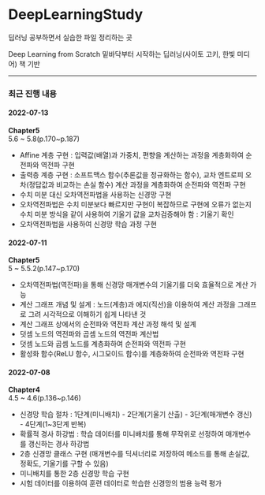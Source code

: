 # DeepLearningStudy

딥러닝 공부하면서 실습한 파일 정리하는 곳

Deep Learning from Scratch 밑바닥부터 시작하는 딥러닝(사이토 고키, 한빛 미디어) 책 기반


******

### 최근 진행 내용

#### 2022-07-13
**Chapter5**\
5.6 ~ 5.8(p.170~p.187)
- Affine 계층 구현 : 입력값(배열)과 가중치, 편향을 계산하는 과정을 계층화하여 순전파와 역전파 구현
- 출력층 계층 구현 : 소프트맥스 함수(추론값을 정규화하는 함수), 교차 엔트로피 오차(정답값과 비교하는 손실 함수) 계산 과정을 계층화하여 순전파와 역전파 구현
- 수치 미분 대신 오차역전파법을 사용하는 신경망 구현
- 오차역전파법은 수치 미분보다 빠르지만 구현이 복잡하므로 구현에 오류가 없는지 수치 미분 방식을 같이 사용하여 기울기 값을 교차검증해야 함 : 기울기 확인
- 오차역전파법을 사용하여 신경망 학습 과정 구현


#### 2022-07-11
**Chapter5**\
5 ~ 5.5.2(p.147~p.170)
- 오차역전파법(역전파)을 통해 신경망 매개변수의 기울기를 더욱 효율적으로 계산 가능
- 계산 그래프 개념 및 설계 : 노드(계층)과 에지(직선)을 이용하여 계산 과정을 그래프로 그려 시각적으로 이해하기 쉽게 나타낸 것
- 계산 그래프 상에서의 순전파와 역전파 계산 과정 해석 및 설계
- 덧셈 노드의 역전파와 곱셈 노드의 역전파 계산법
- 덧셈 노드와 곱셈 노드를 계층화하여 순전파와 역전파 구현
- 활성화 함수(ReLU 함수, 시그모이드 함수)를 계층화하여 순전파와 역전파 구현

#### 2022-07-08
**Chapter4**\
4.5 ~ 4.6(p.136~p.146)
- 신경망 학습 절차 : 1단계(미니배치) - 2단계(기울기 산출) - 3단계(매개변수 갱신) - 4단계(1~3단계 반복)
- 확률적 경사 하강법 : 학습 데이터를 미니배치를 통해 무작위로 선정하여 매개변수를 갱신하는 경사 하강법
- 2층 신경망 클래스 구현 (매개변수를 딕셔너리로 저장하여 메소드를 통해 손실값, 정확도, 기울기를 구할 수 있음)
- 미니배치를 통한 2층 신경망 학습 구현
- 시험 데이터를 이용하여 훈련 데이터로 학습한 신경망의 범용 능력 평가




